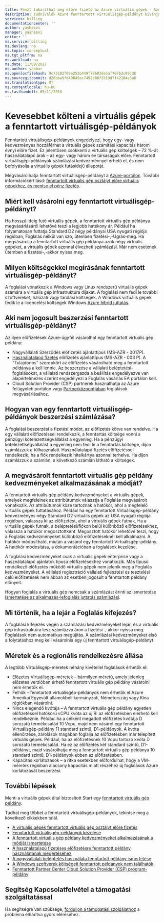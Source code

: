 ```yaml
---
title: Pénzt takaríthat meg előre fizető az Azure virtuális gépek - Azure |} Microsoft Docs
description: Tudnivalók Azure fenntartott virtuálisgép-példányt kívánja, mentheti a virtuális gépek költségeit.
services: billing
documentationcenter: ''
author: yashesvi
manager: yashesvi
editor: ''
ms.service: billing
ms.devlang: na
ms.topic: conceptual
ms.tgt_pltfrm: na
ms.workload: na
ms.date: 11/09/2017
ms.author: yashar
ms.openlocfilehash: 9c73102f09e252b449f78603debaf707b3c89c3b
ms.sourcegitcommit: d28bba5fd49049ec7492e88f2519d7f42184e3a8
ms.translationtype: MT
ms.contentlocale: hu-HU
ms.lasthandoff: 05/11/2018
---
```

# <a name="save-money-on-virtual-machines-with-reserved-virtual-machine-instances"></a>Kevesebbet költeni a virtuális gépek a fenntartott virtuálisgép-példányok 
Fenntartott virtuálisgép-példányok engedélyezi, hogy egy- vagy kedvezményes hozzáférhet a virtuális gépek számítási kapacitás három évnyi előre fizet. Ez jelentősen csökkenti a virtuális gép költségek – 72 %-át használatalapú árak – az egy- vagy három év társaságuk előre. Fenntartott virtuálisgép-példányok számlázási kedvezménnyel érhető el, és nem befolyásolja a virtuális gépek futásidejű állapotát.

Megvásárolhatja fenntartott virtuálisgép-példányt a [Azure-portálon](https://aka.ms/reservations). További információkért lásd: [fenntartott virtuális gép osztályt előre virtuális gépekhez, és mentse el pénz fizetés](https://go.microsoft.com/fwlink/?linkid=861721).

## <a name="why-should-i-buy-a-reserved-virtual-machine-instance"></a>Miért kell vásárolni egy fenntartott virtuálisgép-példányt?
Ha hosszú ideig futó virtuális gépek, a fenntartott virtuális gép példánya megvásárlásáról lehetővé teszi a legjobb hatékony ár. Például ha folyamatosan futtatja Standard D2 négy példányai USA nyugati régiója régióban, Foglalás nélkül van szó, ütemben fizetési-,-Ugrás-meg. Ha megvásárolja a fenntartott virtuális gép példánya azok négy virtuális gépeket, a virtuális gépek azonnal élvezheti számlázási. Már nem esetének ütemben a fizetési-,-akkor nyissa meg. 

## <a name="what-charges-does-a-reserved-virtual-machine-instance-cover"></a>Milyen költségekkel megírásának fenntartott virtuálisgép-példányt?
A foglalási vonatkozik a Windows vagy Linux rendszerű virtuális gépek számára a virtuális gép infrastruktúra díjakat. A foglalási nem fedi le további szoftvereket, hálózati vagy tárolási költségek. A Windows virtuális gépek fedik le a licencelési költségek Windows [Azure hibrid juttatás](https://azure.microsoft.com/pricing/hybrid-benefit/).

## <a name="whos-eligible-to-purchase-a-reserved-virtual-machine-instance"></a>Aki nem jogosult beszerzési fenntartott virtuálisgép-példányt?
Az ilyen előfizetések Azure-ügyfél vásárolhat egy fenntartott virtuális gép példány:
-   Nagyvállalati Szerződés előfizetés ajánlattípus (MS-AZR - 0017P).
-   [Használatalapú fizetés](https://azure.microsoft.com/offers/ms-azr-0003p/) előfizetés ajánlattípus (MS-AZR - 003 P).
A "Tulajdonos" szerepkört az előfizetés vásárolható meg a fenntartott példánya a kell lennie. Az beszerzése a vállalati beléptetési-foglalásokat, a vállalati rendszergazda a beállítás engedélyezve van alapértelmezés szerint engedélyezi a Foglalás vásárlás EA portálon kell.
-   Cloud Solution Provider (CSP) partnerek használhatja az Azure felügyeleti portálon vagy [Partnerközpontjában](https://docs.microsoft.com/partner-center/azure-reservations) foglalások megvásárlásához.

## <a name="how-is-a-reserved-virtual-machine-instances-purchase-billed"></a>Hogyan van egy fenntartott virtuálisgép-példányok beszerzési számlázása?
A foglalási beszerzési a fizetési módot, az előfizetés kötve van rendelve. Ha egy vállalati előfizetéssel rendelkezik, a fenntartás költsége vonni a pénzügyi kötelezettségvállalást a egyenleg. Ha a pénzügyi kötelezettségvállalást a egyenleg nem fedi le a fenntartás költsége, díjon számlázzuk a túlhasználati.
Használatalapú fizetés előfizetéssel rendelkezik, ha a fiók rendelkezik hitelkártya azonnal terhelve. Ha díjon számlázzuk a számlán, a következő számlán látható a költségek.

## <a name="how-is-the-purchased-reserved-virtual-machine-instance-discount-applied"></a>A megvásárolt fenntartott virtuális gép példány kedvezményeket alkalmazásának a módját?
A fenntartott virtuális gép példány kedvezményeket a virtuális gépek, amelyek megfelelnek az attribútumok választja a Foglalás megvásárolt vonatkozik. Az attribútumok közé tartoznak a hatókör, ahol a megfelelő virtuális gépek futtatásához. Például ha egy fenntartott Virtuálisgép-példány kedvezményes négy Standard D2 virtuális gépek az USA nyugati régiója régióban, válassza ki az előfizetést, ahol a virtuális gépek futnak. Ha a virtuális gépek futnak, a beléptetési/fiókon belül különböző előfizetésekhez, válassza a hatókör megosztottként. Megosztott hatókör lehetővé teszi, hogy a Foglalás kedvezményeket különböző előfizetéseknél kell alkalmazni.
A hatókör módosítható, miután a vásárol egy fenntartott Virtuálisgép-példány. A hatókör módosítása, a dokumentációban a foglalások kezelése.

A foglalási kedvezményeket csak a virtuális gépek enterprise vagy a használatalapú ajánlatok típusú előfizetésekhez vonatkozik. Más típusú rendelkező előfizetés működő virtuális gépek nem jelenik meg a Foglalás kedvezményeket. A vállalati regisztráció vállalati fejlesztési és tesztelési célú előfizetések nem abban az esetben jogosult a fenntartott példány előnyeit.

Hogyan foglalás a virtuális gép nemcsak a számlázást érinti az ismertetése [ismertetése az alkalmazás-lefoglalás juttatás számlázási](https://go.microsoft.com/fwlink/?linkid=863405).

## <a name="what-happens-when-the-reservation-term-expires"></a>Mi történik, ha a lejár a Foglalás kifejezés?
A foglalási kifejezés végén a számlázási kedvezményeket lejár, és a virtuális gép infrastruktúra lesz számlázva áron a fizetési-,-akkor nyissa meg. Foglalások nem automatikus megújítás. A számlázási kedvezményeket első a folytatáshoz meg kell vásárolnia egy új fenntartott virtuálisgép-példányt. 

## <a name="sizes-and-regional-availability"></a>Méretek és a regionális rendelkezésre állása
A legtöbb Virtuálisgép-méretek néhány kivétellel foglalások érhetők el:
- Előzetes Virtuálisgép-méretek – bármilyen méretű, amely jelenleg előzetes verzióban érhető fenntartott virtuális gép példány vásárolni nem érhetők el.
- Felhők – fenntartott virtuálisgép-példányok nem érhetők el Azure Amerikai Egyesült államokbeli kormányzati, Németország vagy Kína régiókban vásárolni. 
- Nincs elegendő kvótája – A fenntartott virtuális gép példány egyetlen előfizetéssel hatókörű vCPU kvóta az új RI az előfizetésben elérhető kell rendelkeznie. Például ha a célként megadott előfizetés kvótája D sorozatú termékcsalád 10 Vcpu, majd nem vásárol egy fenntartott Virtuálisgép-példány 11 standard szintű, D1-példányok. A kvóta ellenőrzése, zárolások magában foglalja az előfizetésben már telepített virtuális gépek. Például, ha az előfizetésnek 10 Vcpu tartozó kvóta D sorozatú termékcsalád. Ha ez az előfizetés két standard szintű, D1-példányt, majd vásárolhatja meg a fenntartott virtuális gép példánya 10 standard szintű, D1-példányok ebben az előfizetésben. 
- Kapacitás korlátozások – a ritka esetekben előfordulhat, hogy a VM-méretek régióban alacsony kapacitás miatt részéhez új foglalások Azure korlátozását beszerzési.

## <a name="next-steps"></a>További lépések
Menti a virtuális gépek által biztosított Start egy [fenntartott virtuális gép példány](https://go.microsoft.com/fwlink/?linkid=861721). 

Tudhat meg többet a fenntartott virtuálisgép-példányok, tekintse meg a következő cikkekben talál.

- [A virtuális gépek fenntartott virtuális gép osztályt előre fizetés](../virtual-machines/windows/prepay-reserved-vm-instances.md)
- [Fenntartott virtuálisgép-példányok kezelése](billing-manage-reserved-vm-instance.md)
- [A fenntartott virtuális gép példány kedvezményeket alkalmazásának a módját ismertetése](billing-understand-vm-reservation-charges.md)
- [A használatalapú fizetéses előfizetésre fenntartott példány használatának megértéséhez](billing-understand-reserved-instance-usage.md)
- [A nagyvállalati beléptetés használata fenntartott példány ismertetése](billing-understand-reserved-instance-usage-ea.md)
- [A Windows szoftverek költségeit fenntartott példányok nem találhatók](billing-reserved-instance-windows-software-costs.md)
- [Fenntartott Partner Center Cloud Solution Provider (CSP) program-példány](https://docs.microsoft.com/partner-center/azure-reservations)

## <a name="need-help-contact-support"></a>Segítség Kapcsolatfelvétel a támogatási szolgáltatással
Ha segítségre van szüksége, [forduljon a támogatási szolgálathoz](https://portal.azure.com/?#blade/Microsoft_Azure_Support/HelpAndSupportBlade) a probléma elhárítva gyors eléréséhez.
